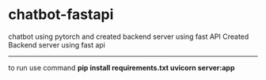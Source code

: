 # chatbot-fastapi
chatbot using pytorch and created backend server using fast API
Created Backend server using fast api <hr>
to run use command <b>
pip install requirements.txt <b>
uvicorn server:app 
<b>
